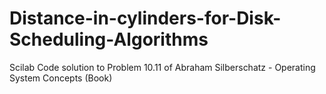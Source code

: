 # Distance-in-cylinders-for-Disk-Scheduling-Algorithms
Scilab Code solution to Problem 10.11 of Abraham Silberschatz - Operating System Concepts (Book)
